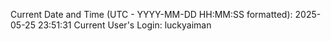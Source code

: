 Current Date and Time (UTC - YYYY-MM-DD HH:MM:SS formatted): 2025-05-25 23:51:31
Current User's Login: luckyaiman
